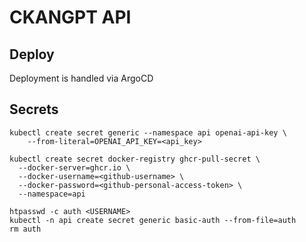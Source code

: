# CKANGPT API

## Deploy

Deployment is handled via ArgoCD

## Secrets

```
kubectl create secret generic --namespace api openai-api-key \
    --from-literal=OPENAI_API_KEY=<api_key>
```

```
kubectl create secret docker-registry ghcr-pull-secret \
  --docker-server=ghcr.io \
  --docker-username=<github-username> \
  --docker-password=<github-personal-access-token> \
  --namespace=api
```

```
htpasswd -c auth <USERNAME>
kubectl -n api create secret generic basic-auth --from-file=auth
rm auth
```
